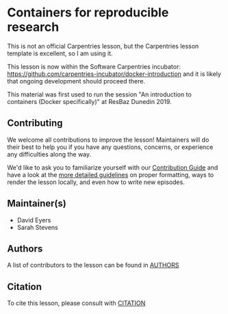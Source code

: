 # Containers for reproducible research

This is not an official Carpentries lesson, but the Carpentries lesson template is excellent, so I am using it.

This lesson is now within the Software Carpentries incubator: https://github.com/carpentries-incubator/docker-introduction and it is likely that ongoing development should proceed there.

This material was first used to run the session "An introduction to containers (Docker specifically)" at ResBaz Dunedin 2019.

## Contributing

We welcome all contributions to improve the lesson! Maintainers will do their best to help you if you have any
questions, concerns, or experience any difficulties along the way.

We'd like to ask you to familiarize yourself with our [Contribution Guide](CONTRIBUTING.md) and have a look at
the [more detailed guidelines][lesson-example] on proper formatting, ways to render the lesson locally, and even
how to write new episodes.

## Maintainer(s)

* David Eyers
* Sarah Stevens 

## Authors

A list of contributors to the lesson can be found in [AUTHORS](AUTHORS)

## Citation

To cite this lesson, please consult with [CITATION](CITATION)

[lesson-example]: https://carpentries.github.io/lesson-example
